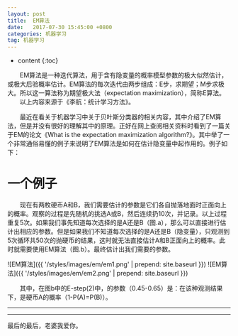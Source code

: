 ```yaml
---
layout: post
title:  EM算法
date:   2017-07-30 15:45:00 +0800
categories: 机器学习
tag: 机器学习
---
```


* content
{:toc}




&emsp;&emsp;EM算法是一种迭代算法，用于含有隐变量的概率模型参数的极大似然估计，或极大后验概率估计。EM算法的每次迭代由两步组成：E步，求期望；M步求极大。所以这一算法称为期望极大法（expectation maximization），简称E算法。<br>
&emsp;&emsp;以上内容来源于《李航：统计学习方法》。

&emsp;&emsp;最近在看关于机器学习中关于贝叶斯分类器的相关内容，其中介绍了EM算法，但是并没有很好的理解其中的原理。正好在网上查阅相关资料时看到了一篇关于EM的论文《What is the expectation maximization algorithm?》。其中举了一个非常通俗易懂的例子来说明了EM算法是如何在估计隐变量中起作用的。例子如下：

一个例子
====================================
&emsp;&emsp;现在有两枚硬币A和B，我们需要估计的参数是它们各自抛落地面时正面向上的概率。观察的过程是先随机的挑选A或B，然后连续扔10次，并记录。以上过程重复5次。如果我们事先知道每次选择的是A还是B（图.a），那么可以直接进行估计出相应的参数。但是如果我们不知道每次选择的是A还是B（隐变量），只观测到5次循环共50次的抛硬币的结果，这时就无法直接估计A和B正面向上的概率。此时就需要使用EM算法（图.b）。最终估计出我们需要的参数。

![EM算法]({{ '/styles/images/em/em1.png' | prepend: site.baseurl }})
![EM算法]({{ '/styles/images/em/em2.png' | prepend: site.baseurl }})

&emsp;&emsp;其中，在图b中的E-step(2)中，的参数（0.45-0.65）是：在该种观测结果下，是硬币A的概率（1-P(A)=P(B)）。

<hr>
<hr>
​最后的最后，老婆我爱你。








